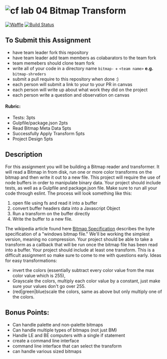 ![cf](http://i.imgur.com/7v5ASc8.png) lab 04 Bitmap Transform
====

[![Waffle](https://badge.waffle.io/codefellows/seattle-javascript-401n1.svg?title=Waffle)](https://waffle.io/codefellows/seattle-javascript-401n1) [![Build Status](https://travis-ci.org/codefellows-seattle-javascript-401n1/lab-04-bitmap.svg?branch=master)](https://travis-ci.org/codefellows-seattle-javascript-401n1/lab-04-bitmap)

## To Submit this Assignment

* have team leader fork this repository
* have team leader add team members as colabarators to the team fork
* team memebers should clone team fork
* write all of your code in a directory name `bitmap-` + `<team name>` **e.g.** `bitmap-shreders`
* submit a pull require to this repository when done :)
* each person will submit a link to your  to your PR in canvas
* each person will write up about what work they did on the project
* each person write a question and observation on canvas 

#### Rubric:
* Tests: 3pts
* Gulpfile/package.json 2pts
* Read Bitmap Meta Data 5pts
* Successfully Apply Transform 5pts
* Project Design 5pts

## Description

For this assignment you will be building a Bitmap reader and transformer. It will read a Bitmap in from disk, run one or more color transforms on the bitmap and then write it out to a new file. This project will require the use of node buffers in order to manipulate binary data. Your project should include tests, as well as a Gulpfile and package.json file. Make sure to run all your code through eslint. The process will look something like this:

1. open file using fs and read it into a buffer
2. convert buffer headers data into a Javascript Object
3. Run a transform on the buffer directly
4. Write the buffer to a new file. 

The wikipedia article found here [Bitmap Specification](https://en.wikipedia.org/wiki/BMP_file_format) describes the byte specification of a "windows bitmap file." We'll be working the simplest version, meaning no compression. Your project should be able to take a transform as a callback that will be run once the bitmap file has been read into a buffer. Your project should include at least one transform. This is a difficult assignment so make sure to come to me with questions early. Ideas for easy transformations:

* invert the colors (essentially subtract every color value from the max color value which is 255),
* Grayscale the colors, multiply each color value by a constant, just make sure your values don't go over 255.
* (red|green|blue)scale the colors, same as above but only multiply one of the colors.

## Bonus Points:

* Can handle palette and non-palette bitmaps
* Can handle multiple types of bitmaps (not just BM)
* Handle LE and BE computers with a single if statement
* create a command line interface
* command line interface that can select the transform
* can handle various sized bitmaps
